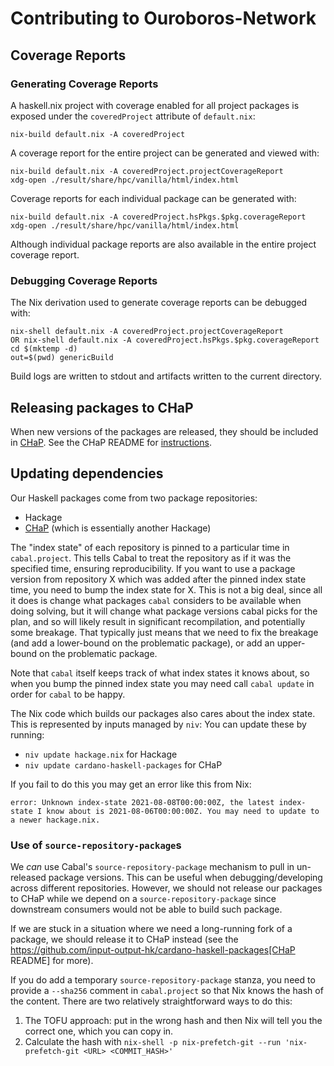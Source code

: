 # Contributing to Ouroboros-Network

## Coverage Reports

### Generating Coverage Reports

A haskell.nix project with coverage enabled for all project packages is exposed under the `coveredProject` attribute of `default.nix`:

```
nix-build default.nix -A coveredProject
```

A coverage report for the entire project can be generated and viewed with:

```
nix-build default.nix -A coveredProject.projectCoverageReport
xdg-open ./result/share/hpc/vanilla/html/index.html
```

Coverage reports for each individual package can be generated with:

```
nix-build default.nix -A coveredProject.hsPkgs.$pkg.coverageReport
xdg-open ./result/share/hpc/vanilla/html/index.html
```

Although individual package reports are also available in the entire project coverage report.

### Debugging Coverage Reports

The Nix derivation used to generate coverage reports can be debugged with:

```
nix-shell default.nix -A coveredProject.projectCoverageReport
OR nix-shell default.nix -A coveredProject.hsPkgs.$pkg.coverageReport
cd $(mktemp -d)
out=$(pwd) genericBuild
```

Build logs are written to stdout and artifacts written to the current directory.

## Releasing packages to CHaP

When new versions of the packages are released, they should be included in [CHaP](https://github.com/input-output-hk/cardano-haskell-packages).
See the CHaP README for [instructions](https://github.com/input-output-hk/cardano-haskell-packages#-from-github).

## Updating dependencies

Our Haskell packages come from two package repositories:
- Hackage
- [CHaP](https://github.com/input-output-hk/cardano-haskell-packages) (which is essentially another Hackage)

The "index state" of each repository is pinned to a particular time in
`cabal.project`.  This tells Cabal to treat the repository as if it was
the specified time, ensuring reproducibility.  If you want to use a package
version from repository X which was added after the pinned index state
time, you need to bump the index state for X.  This is not a big deal,
since all it does is change what packages `cabal` considers to be available
when doing solving, but it will change what package versions cabal picks
for the plan, and so will likely result in significant recompilation, and
potentially some breakage.  That typically just means that we need to fix
the breakage (and add a lower-bound on the problematic package), or add an
upper-bound on the problematic package.

Note that `cabal` itself keeps track of what index states it knows about, so
when you bump the pinned index state you may need call `cabal update` in
order for `cabal` to be happy.

The Nix code which builds our packages also cares about the index state.
This is represented by inputs managed by `niv`:
You can update these by running:
- `niv update hackage.nix` for Hackage
- `niv update cardano-haskell-packages` for CHaP

If you fail to do this you may get an error like this from Nix:
```
error: Unknown index-state 2021-08-08T00:00:00Z, the latest index-state I know about is 2021-08-06T00:00:00Z. You may need to update to a newer hackage.nix.
```

### Use of `source-repository-package`s

We *can* use Cabal's `source-repository-package` mechanism to pull in
un-released package versions. This can be useful when debugging/developing
across different repositories. However, we should not release our packages
to CHaP while we depend on a `source-repository-package` since downstream
consumers would not be able to build such package.

If we are stuck in a situation where we need a long-running fork of a
package, we should release it to CHaP instead (see the
https://github.com/input-output-hk/cardano-haskell-packages[CHaP README]
for more).

If you do add a temporary `source-repository-package` stanza, you need to
provide a `--sha256` comment in `cabal.project` so that Nix knows the hash
of the content. There are two relatively straightforward ways to do this:

1. The TOFU approach: put in the wrong hash and then Nix will tell you the correct one, which you can copy in.
2. Calculate the hash with `nix-shell -p nix-prefetch-git --run 'nix-prefetch-git <URL> <COMMIT_HASH>'`

